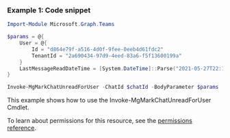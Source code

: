 ### Example 1: Code snippet

```powershellImport-Module Microsoft.Graph.Teams

$params = @{
	User = @{
		Id = "d864e79f-a516-4d0f-9fee-0eeb4d61fdc2"
		TenantId = "2a690434-97d9-4eed-83a6-f5f13600199a"
	}
	LastMessageReadDateTime = [System.DateTime]::Parse("2021-05-27T22:13:01.577Z")
}

Invoke-MgMarkChatUnreadForUser -ChatId $chatId -BodyParameter $params
```
This example shows how to use the Invoke-MgMarkChatUnreadForUser Cmdlet.
To learn about permissions for this resource, see the [permissions reference](/graph/permissions-reference).

